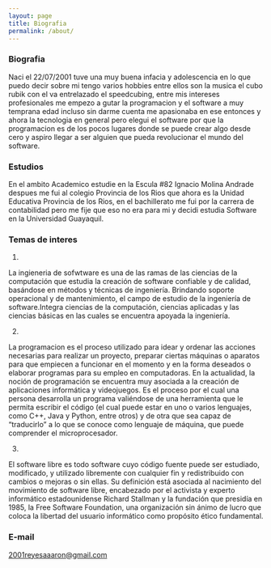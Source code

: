 ```yaml
---
layout: page
title: Biografia
permalink: /about/
---
```

### Biografia
Naci el 22/07/2001 tuve una muy buena infacia y adolescencia en lo que puedo decir sobre mi tengo varios hobbies entre ellos son la musica el cubo rubik con el va entrelazado el speedcubing, entre mis intereses profesionales me empezo a gutar la programacion y el software a muy temprana edad incluso sin darme cuenta me apasionaba en ese entonces y ahora la tecnologia en general pero elegui el software por que la programacion es de los pocos lugares donde se puede crear algo desde cero y aspiro llegar a ser alguien que pueda revolucionar el mundo del software.

### Estudios

En el ambito Academico estudie en la Escula #82 Ignacio Molina Andrade despues me fui al colegio
Provincia de los Rios que ahora es la Unidad Educativa Provincia de los Rios, en el bachillerato
me fui por la carrera de contabilidad pero me fije que eso no era para mi y decidi estudia Software 
en la Universidad Guayaquil.

### Temas de interes

1)
La ingieneria de sofwtware es una de las ramas de las ciencias de la computación que estudia la creación de software confiable y de calidad, basándose en métodos y técnicas de ingeniería. Brindando soporte operacional y de mantenimiento, el campo de estudio de la ingeniería de software.Integra ciencias de la computación, ciencias aplicadas y las ciencias básicas en las cuales se encuentra apoyada la ingeniería.

2)
La programacion es el proceso utilizado para idear y ordenar las acciones necesarias para realizar un proyecto, preparar ciertas máquinas o aparatos para que empiecen a funcionar en el momento y en la forma deseados o elaborar programas para su empleo en computadoras.
En la actualidad, la noción de programación se encuentra muy asociada a la creación de aplicaciones informática y videojuegos. Es el proceso por el cual una persona desarrolla un programa valiéndose de una herramienta que le permita escribir el código (el cual puede estar en uno o varios lenguajes, como C++, Java y Python, entre otros) y de otra que sea capaz de “traducirlo” a lo que se conoce como lenguaje de máquina, que puede comprender el microprocesador.

3)
El software libre es todo software cuyo código fuente puede ser estudiado, modificado, y utilizado libremente con cualquier fin y redistribuido con cambios o mejoras o sin ellas. Su definición está asociada al nacimiento del movimiento de software libre, encabezado por el activista y experto informático estadounidense Richard Stallman y la fundación que presidía en 1985, la Free Software Foundation, una organización sin ánimo de lucro que coloca la libertad del usuario informático como propósito ético fundamental.
### E-mail

[2001reyesaaaron@gmail.com](mailto:2001reyesaaron@gmail.com)
